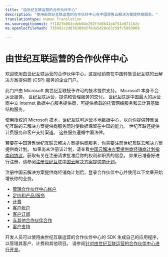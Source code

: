 ```yaml
---
title: "由世纪互联运营的合作伙伴中心"
description: "使用由世纪互联运营的合作伙伴中心在中国转售云解决方案提供商服务。"
translationtype: Human Translation
ms.sourcegitcommit: ff182fb083cdeb04e292ffd8641eb751e8711b2e
ms.openlocfilehash: 7369d1c2d836300d2f6da5d28c63c59fc5803009

---
```


# 由世纪互联运营的合作伙伴中心

欢迎使用由世纪互联运营的合作伙伴中心，这是经销商在中国转售世纪互联的云解决方案提供商 (CSP) 服务的企业门户。 

此门户由 Microsoft 向世纪互联授予许可的技术提供支持。 Microsoft 本身不会运营服务。 世纪互联运营、提供和管理服务的交付。 世纪互联是中国最大的运营商中立 Internet 数据中心服务提供商，可提供承载的托管网络服务和云计算基础结构服务。 

使用授权的 Microsoft 技术，世纪互联可运营本地数据中心，以向你提供转售世纪互联的云解决方案提供商服务同时使数据保留在中国的能力。 世纪互联还提供计费服务和客户支持渠道。 这些服务遵循中国法律。

若要在中国转售世纪互联云解决方案提供商服务，你需要注册世纪互联云解决方案提供商计划。 如果尚未注册该计划，请查看[中国云解决方案提供商经销商计划指南和协议](csp-program-guide-and-agreements.md)，获取有关在注册请求批准后你的权利和职责的信息。 如果已准备好进行注册，请参阅[注册世纪互联中国云解决方案提供商计划](enrolling-in-the-csp-program.md)。

注册中国云解决方案提供商经销商计划后，登录合作伙伴中心并使用以下文章开始增长你的业务。    

-   [管理合作伙伴中心帐户](partner-center-account-setup.md)
-   [定价和产品/服务](see-offers-and-pricing.md)
-   [计费](billing.md)
-   [客户帐户](customer-accounts.md)
-   [客户订阅](customer-subscriptions.md)
-   [与其他合作伙伴合作](work-with-other-partners.md)
-   [客户支持](customer-support.md)

开发人员可以使用由世纪互联运营的合作伙伴中心的 SDK 生成自己的应用程序，以管理其客户、计费和其他项目。 请参阅[针对由世纪互联运营的合作伙伴中心进行开发](develop-for-partner-center.md)。


<!--HONumber=Oct16_HO3-->


